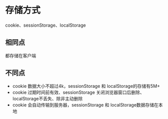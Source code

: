 # 存储方式

cookie、sessionStorage、localStorage

## 相同点

都存储在客户端

## 不同点

- cookie 数据大小不超过4k，sessionStorage 和 localStorage的存储有5M+
- cookie 过期时间前有效、sessionStorage 关闭浏览器窗口后删除、localStorage不丢失、除非主动删除
- cookie 会自动传输到服务器，sessionStorage 和 localStorage数据存储在本地
